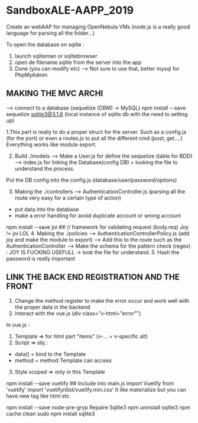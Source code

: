 # SandboxALE-AAPP_2019
Create an webAAP for managing OpenNebula VMs
(node.js is a really good language for parsing all the folder...)

To open the database on sqlite :
1. launch sqliteman or sqlitebrowser
2. open de filename.sqlite from the server into the app
3. Done (you can modify etc)
--> Not sure to use that, better mysql for PhpMyAdmin
## MAKING THE MVC ARCHI
--> connect to a database (sequelize (ORM) -> MySQL)
npm install --save sequelize sqlite3@3.1.8 (local instance of sqlite db with the need to setting up)

1.This part is really to do a proper struct for the server. Such as a config.js (for the port) or even a
routes.js to put all the different cmd (post, get....)
Everything works like module export.

2. Build ./models
--> Make a User.js for define the sequelize (table for BDD)
--> index.js for linking the Database(config DB) =  looking the file to understand the process.

Put the DB config into the config.js (database/user/password/options)

3. Making the ./controllers
--> AuthenticationController.js (parsing all the route very easy for a certain type of action)
- put data into the database
- make a error handling for avoid duplicate account or wrong account

npm install --save joi ## // framework for validating request (body.req)
Joy != joi LOL
4. Making the ./policies
--> AuthenticationControllerPolicy.js (add joy and make the module to export)
--> Add this to the route such as the AuthenticationController
--> Make the schema for the pattern check (regex) : JOY IS FUCKING USEFULL -> look the file for understand.
5. Hash the password is really important

## LINK THE BACK END REGISTRATION AND THE FRONT
1. Change the method register to make the error occur and work well with the proper data in the backend
2. Interact with the vue.js (div class="v-html="error"")

In vue.js :
1. Template => for html part "items" (v-... = v-specific alt)
2. Script => obj :
- data() = bind to the Template
- method = method Template can access
3. Style scoped => only in this Template

npm install --save vuetify ##
Include into main.js
import Vuetify from 'vuetify'
import 'vuetify/dist/vuetify.min.css'
It like materialize but you can have new tag like html <v-btn> etc


npm install --save node-pre-gryp
Repaire Sqlite3
npm uninstall sqlite3
npm cache clean
sudo npm install sqlite3
